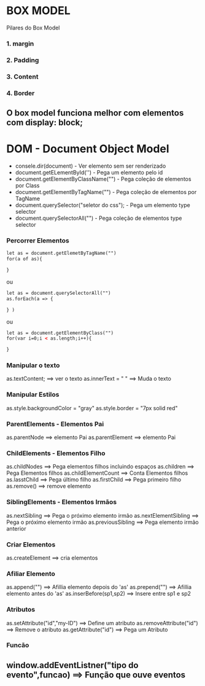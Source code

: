 # BOX MODEL

Pilares do Box Model 

### 1. margin
### 2. Padding
### 3. Content
### 4. Border

O box model funciona melhor com elementos com 
display: block;
---------------------------------------------------------------------------
# DOM - Document Object Model
+ consele.dir(document) - Ver elemento sem ser renderizado
+ document.getELementById('') - Pega um elemento pelo id
+ document.getElementByClassName("") - Pega coleção de elementos por Class
+ document.getElementByTagName("") - Pega coleção de elementos por TagName
+ document.querySelector("seletor do css"); - Pega um elemento type selector
+ document.querySelectorAll("") - Pega coleção de elementos type selector

### Percorrer Elementos

```html
let as = document.getElemetByTagName("")
for(a of as){

}
```
ou

```html
let as = document.querySelectorAll("")
as.forEach(a => {

} )
```
ou

```html
let as = document.getElementByClass("")
for(var i=0;i < as.length;i++){

}
```

### Manipular o texto
as.textContent; ==> ver o texto
as.innerText = " " ==> Muda o texto

### Manipular Estilos
as.style.backgroundColor = "gray"
as.style.border = "7px solid red"

### ParentElements - Elementos Pai
as.parentNode ==> elemento Pai
as.parentElement ==> elemento Pai

### ChildElements - Elementos Filho
as.childNodes ==> Pega elementos filhos incluindo espaços
as.children ==> Pega Elementos filhos
as.childElementCount ==> Conta Elementos filhos
as.lasstChild ==> Pega último filho
as.firstChild ==> Pega primeiro filho
as.remove() ==> remove elemento

### SiblingElements - Elementos Irmãos
as.nextSibling ==> Pega o próximo elemento irmão
as.nextElementSibling ==> Pega o próximo elemento irmão
as.previousSibling ==> Pega elemento irmão anterior

### Criar Elementos
as.createElement ==> cria elementos

### Afiliar Elemento
as.append("") ==> Afillia elemento depois do 'as'
as.prepend("") ==> Afillia elemento antes do 'as'
as.inserBefore(sp1,sp2) ==> Insere entre sp1 e sp2

### Atributos
as.setAttribute("id","my-ID") ==> Define um atributo
as.removeAttribute("id") ==> Remove o atributo
as.getAttribute("id") ==> Pega um Atributo


### Funcão
window.addEventListner("tipo do evento",funcao) ==> Função que ouve eventos
----------------------------------------------------------------------------
